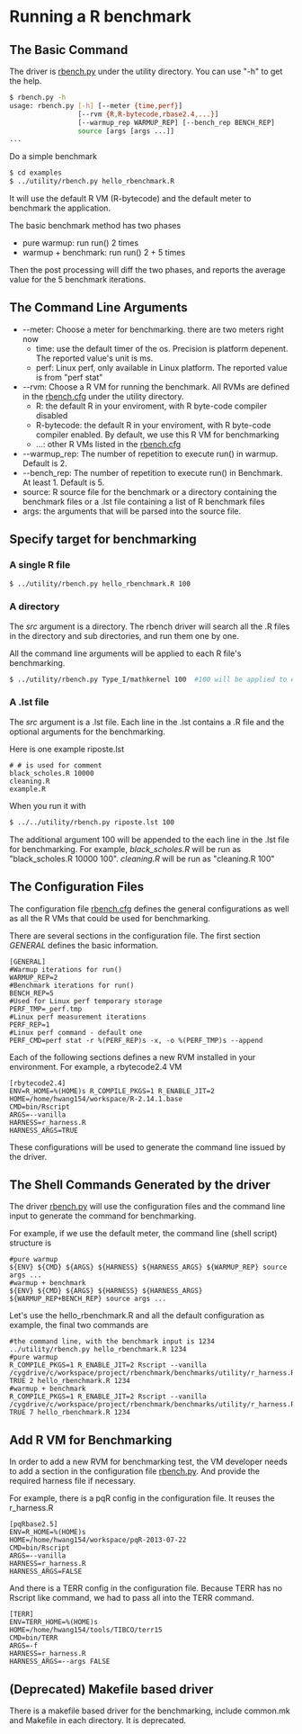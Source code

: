# Running a R benchmark

## The Basic Command

The driver is [rbench.py](../utility/rbench.py) under the utility directory. You can use "-h" to get the help.
```bash
$ rbench.py -h
usage: rbench.py [-h] [--meter {time,perf}]
                 [--rvm {R,R-bytecode,rbase2.4,...}]
                 [--warmup_rep WARMUP_REP] [--bench_rep BENCH_REP]
                 source [args [args ...]]
...
```

Do a simple benchmark
```bash
$ cd examples
$ ../utility/rbench.py hello_rbenchmark.R
```

It will use the default R VM (R-bytecode) and the default meter to benchmark the application. 

The basic benchmark method has two phases
- pure warmup: run run() 2 times
- warmup + benchmark: run run() 2 + 5 times

Then the post processing will diff the two phases, and reports the average value for the 5 benchmark iterations.

## The Command Line Arguments

- --meter: Choose a meter for benchmarking. there are two meters right now
  + time: use the default timer of the os. Precision is platform depenent. The reported value's unit is ms.
  + perf: Linux perf, only available in Linux platform. The reported value is from "perf stat"
- --rvm: Choose a R VM for running the benchmark. All RVMs are defined in the [rbench.cfg](../utility/rbench.cfg) under the utility directory.
  + R: the default R in your enviroment, with R byte-code compiler disabled
  + R-bytecode: the default R in your enviroment, with R byte-code compiler enabled. By default, we use this R VM for benchmarking
  + ...: other R VMs listed in the [rbench.cfg](../utility/rbench.cfg)
- --warmup_rep: The number of repetition to execute run() in warmup. Default is 2.
- --bench_rep: The number of repetition to execute run() in Benchmark. At least 1. Default is 5.
- source: R source file for the benchmark or a directory containing the benchmark files or a .lst file containing a list of R benchmark files
- args: the arguments that will be parsed into the source file.

## Specify target for benchmarking

### A single R file
```bash
$ ../utility/rbench.py hello_rbenchmark.R 100
```

### A directory
The _src_ argument is a directory. The rbench driver will search all the .R files in the directory and sub directories, and run them one by one.

All the command line arguments will be applied to each R file's benchmarking.

```bash
$ ../utility/rbench.py Type_I/mathkernel 100  #100 will be applied to each .R
```

### A .lst file
The _src_ argument is a .lst file. Each line in the .lst contains a .R file and the optional arguments for the benchmarking.

Here is one example riposte.lst
```
# # is used for comment
black_scholes.R 10000
cleaning.R
example.R
```

When you run it with
```bash
$ ../../utility/rbench.py riposte.lst 100
```
The additional argument 100 will be appended to the each line in the .lst file for benchmarking.
For example, _black_scholes.R_  will be run as "black_scholes.R 10000 100". 
_cleaning.R_ will be run as "cleaning.R 100"



## The Configuration Files

The configuration file [rbench.cfg](../utility/rbench.cfg) defines the general configurations as well as all the R VMs that could be used for benchmarking.

There are several sections in the configuration file. The first section _GENERAL_ defines the basic information.
```
[GENERAL]
#Warmup iterations for run()
WARMUP_REP=2
#Benchmark iterations for run()
BENCH_REP=5
#Used for Linux perf temporary storage
PERF_TMP=_perf.tmp
#Linux perf measurement iterations
PERF_REP=1
#Linux perf command - default one
PERF_CMD=perf stat -r %(PERF_REP)s -x, -o %(PERF_TMP)s --append
```

Each of the following sections defines a new RVM installed in your environment. For example, a rbytecode2.4 VM
```
[rbytecode2.4]
ENV=R_HOME=%(HOME)s R_COMPILE_PKGS=1 R_ENABLE_JIT=2
HOME=/home/hwang154/workspace/R-2.14.1.base
CMD=bin/Rscript
ARGS=--vanilla
HARNESS=r_harness.R
HARNESS_ARGS=TRUE
```

These configurations will be used to generate the command line issued by the driver.

## The Shell Commands Generated by the driver
The driver [rbench.py](../utility/rbench.py) will use the configuration files and the command line input to generate the command for benchmarking.

For example, if we use the default meter, the command line (shell script) structure is
```
#pure warmup
${ENV} ${CMD} ${ARGS} ${HARNESS} ${HARNESS_ARGS} ${WARMUP_REP} source args ...
#warmup + benchmark
${ENV} ${CMD} ${ARGS} ${HARNESS} ${HARNESS_ARGS} ${WARMUP_REP+BENCH_REP} source args ...
```

Let's use the hello_rbenchmark.R and all the default configuration as example, the final two commands are
```
#the command line, with the benchmark input is 1234
../utility/rbench.py hello_rbenchmark.R 1234
#pure warmup
R_COMPILE_PKGS=1 R_ENABLE_JIT=2 Rscript --vanilla /cygdrive/c/workspace/project/rbenchmark/benchmarks/utility/r_harness.R TRUE 2 hello_rbenchmark.R 1234
#warmup + benchmark
R_COMPILE_PKGS=1 R_ENABLE_JIT=2 Rscript --vanilla /cygdrive/c/workspace/project/rbenchmark/benchmarks/utility/r_harness.R TRUE 7 hello_rbenchmark.R 1234
```

## Add R VM for Benchmarking

In order to add a new RVM for benchmarking test, the VM developer needs to add a section in the configuration file [rbench.py](../utility/rbench.py).
And provide the required harness file if necessary.

For example, there is a pqR config in the configuration file. It reuses the r_harness.R
```
[pqRbase2.5]
ENV=R_HOME=%(HOME)s
HOME=/home/hwang154/workspace/pqR-2013-07-22
CMD=bin/Rscript
ARGS=--vanilla
HARNESS=r_harness.R
HARNESS_ARGS=FALSE
```

And there is a TERR config in the configuration file. Because TERR has no Rscript like command, we had to pass all into the TERR command.
```
[TERR]
ENV=TERR_HOME=%(HOME)s
HOME=/home/hwang154/tools/TIBCO/terr15
CMD=bin/TERR
ARGS=-f
HARNESS=r_harness.R
HARNESS_ARGS=--args FALSE
```

## (Deprecated) Makefile based driver
There is a makefile based driver for the benchmarking, include common.mk and Makefile in each directory. It is deprecated. 
